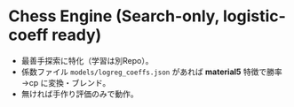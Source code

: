 # Chess Engine (Search-only, logistic-coeff ready)
- 最善手探索に特化（学習は別Repo）。  
- 係数ファイル `models/logreg_coeffs.json` があれば **material5** 特徴で勝率→cp に変換・ブレンド。  
- 無ければ手作り評価のみで動作。
